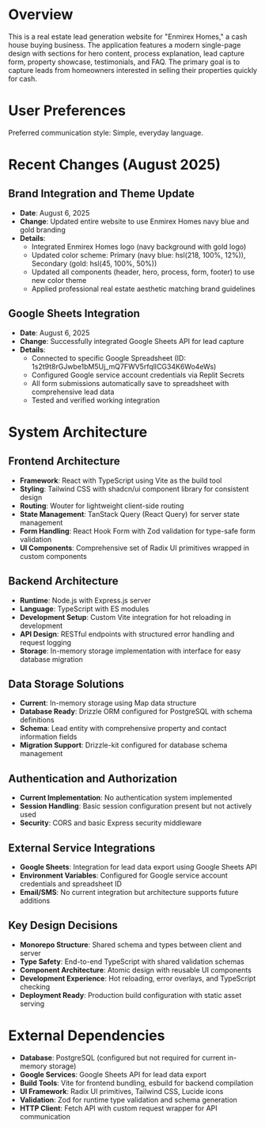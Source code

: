 # Overview

This is a real estate lead generation website for "Enmirex Homes," a cash house buying business. The application features a modern single-page design with sections for hero content, process explanation, lead capture form, property showcase, testimonials, and FAQ. The primary goal is to capture leads from homeowners interested in selling their properties quickly for cash.

# User Preferences

Preferred communication style: Simple, everyday language.

# Recent Changes (August 2025)

## Brand Integration and Theme Update
- **Date**: August 6, 2025
- **Change**: Updated entire website to use Enmirex Homes navy blue and gold branding
- **Details**: 
  - Integrated Enmirex Homes logo (navy background with gold logo)
  - Updated color scheme: Primary (navy blue: hsl(218, 100%, 12%)), Secondary (gold: hsl(45, 100%, 50%))
  - Updated all components (header, hero, process, form, footer) to use new color theme
  - Applied professional real estate aesthetic matching brand guidelines

## Google Sheets Integration
- **Date**: August 6, 2025
- **Change**: Successfully integrated Google Sheets API for lead capture
- **Details**:
  - Connected to specific Google Spreadsheet (ID: 1s2t9t8rGJwbe1bM5Uj_mQ7FWV5rfqlICG34K6Wo4eWs)
  - Configured Google service account credentials via Replit Secrets
  - All form submissions automatically save to spreadsheet with comprehensive lead data
  - Tested and verified working integration

# System Architecture

## Frontend Architecture
- **Framework**: React with TypeScript using Vite as the build tool
- **Styling**: Tailwind CSS with shadcn/ui component library for consistent design
- **Routing**: Wouter for lightweight client-side routing
- **State Management**: TanStack Query (React Query) for server state management
- **Form Handling**: React Hook Form with Zod validation for type-safe form validation
- **UI Components**: Comprehensive set of Radix UI primitives wrapped in custom components

## Backend Architecture
- **Runtime**: Node.js with Express.js server
- **Language**: TypeScript with ES modules
- **Development Setup**: Custom Vite integration for hot reloading in development
- **API Design**: RESTful endpoints with structured error handling and request logging
- **Storage**: In-memory storage implementation with interface for easy database migration

## Data Storage Solutions
- **Current**: In-memory storage using Map data structure
- **Database Ready**: Drizzle ORM configured for PostgreSQL with schema definitions
- **Schema**: Lead entity with comprehensive property and contact information fields
- **Migration Support**: Drizzle-kit configured for database schema management

## Authentication and Authorization
- **Current Implementation**: No authentication system implemented
- **Session Handling**: Basic session configuration present but not actively used
- **Security**: CORS and basic Express security middleware

## External Service Integrations
- **Google Sheets**: Integration for lead data export using Google Sheets API
- **Environment Variables**: Configured for Google service account credentials and spreadsheet ID
- **Email/SMS**: No current integration but architecture supports future additions

## Key Design Decisions
- **Monorepo Structure**: Shared schema and types between client and server
- **Type Safety**: End-to-end TypeScript with shared validation schemas
- **Component Architecture**: Atomic design with reusable UI components
- **Development Experience**: Hot reloading, error overlays, and TypeScript checking
- **Deployment Ready**: Production build configuration with static asset serving

# External Dependencies

- **Database**: PostgreSQL (configured but not required for current in-memory storage)
- **Google Services**: Google Sheets API for lead data export
- **Build Tools**: Vite for frontend bundling, esbuild for backend compilation
- **UI Framework**: Radix UI primitives, Tailwind CSS, Lucide icons
- **Validation**: Zod for runtime type validation and schema generation
- **HTTP Client**: Fetch API with custom request wrapper for API communication